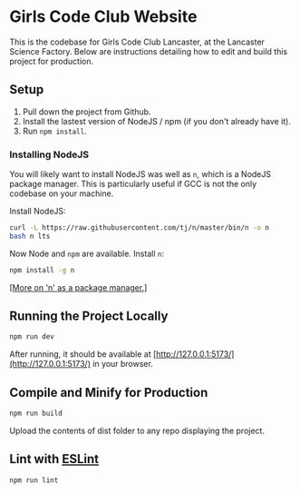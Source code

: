 # Girls Code Club Website

This is the codebase for Girls Code Club Lancaster, at the Lancaster Science Factory. Below are instructions detailing how to edit and build this project for production.

## Setup

1. Pull down the project from Github.
2. Install the lastest version of NodeJS / npm (if you don't already have it).
3. Run `npm install`.

### Installing NodeJS
You will likely want to install NodeJS was well as `n`, which is a NodeJS package manager. This is particularly useful if GCC is not the only codebase on your machine.

Install NodeJS:
```bash
curl -L https://raw.githubusercontent.com/tj/n/master/bin/n -o n
bash n lts
```

Now Node and `npm` are available. Install `n`:
```bash
npm install -g n
```

[[More on 'n' as a package manager.]](https://www.npmjs.com/package/n)

## Running the Project Locally

```sh
npm run dev
```

After running, it should be available at [http://127.0.0.1:5173/](http://127.0.0.1:5173/) in your browser.

## Compile and Minify for Production

```sh
npm run build
```

Upload the contents of dist folder to any repo displaying the project.

## Lint with [ESLint](https://eslint.org/)

```sh
npm run lint
```
